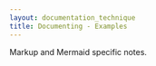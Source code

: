 ```yaml
---
layout: documentation_technique
title: Documenting - Examples
---
```


Markup and Mermaid specific notes.